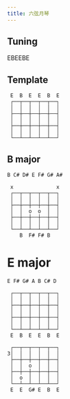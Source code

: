 ```yaml
---
title: 六弦月琴
---
```


## Tuning
EBEEBE

## Template
```
 E  B  E  E  B  E
 ┌──┬──┬──┬──┬──┐
 │  │  │  │  │  │
 ├──┼──┼──┼──┼──┤
 │  │  │  │  │  │
 ├──┼──┼──┼──┼──┤
 │  │  │  │  │  │
 └──┴──┴──┴──┴──┘
```
## B major
`B C# D# E F# G# A#`
```
 x              x
 ┌──┬──┬──┬──┬──┐
 │  │  │  │  │  │
 ├──┼──┼──┼──┼──┤
 │  │  o  o  │  │
 ├──┼──┼──┼──┼──┤
 │  │  │  │  │  │
 └──┴──┴──┴──┴──┘
    B  F# F# B
```
# E major
`E F# G# A B C# D`
```
 ┌──┬──┬──┬──┬──┐
 │  │  │  │  │  │
 ├──┼──┼──┼──┼──┤
 │  │  │  │  │  │
 ├──┼──┼──┼──┼──┤
 │  │  │  │  │  │
 └──┴──┴──┴──┴──┘
 E  B  E  E  B  E

 ┌──┬──┬──┬──┬──┐
3│  │  │  │  │  │
 ├──┼──┼──┼──┼──┤
 │  │  o  │  │  │
 ├──┼──┼──┼──┼──┤
 │  o  │  │  │  │
 └──┴──┴──┴──┴──┘
 E  E  G# E  B  E
```

